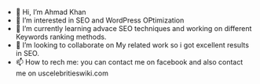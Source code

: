 - 👋 Hi, I’m Ahmad Khan
- 👀 I’m interested in SEO and WordPress OPtimization
- 🌱 I’m currently learning advace SEO techniques and working on different Keywords ranking methods.
- 💞️ I’m looking to collaborate on My related work so i got excellent results in SEO.
- 📫 How to rech me:  you can contact me on facebook and also contact me on uscelebritieswiki.com 

<!---
uscelebritieswiki/uscelebritieswiki is a ✨ special ✨ repository because its `README.md` (this file) appears on your GitHub profile.
You can click the Preview link to take a look at your changes.
--->
